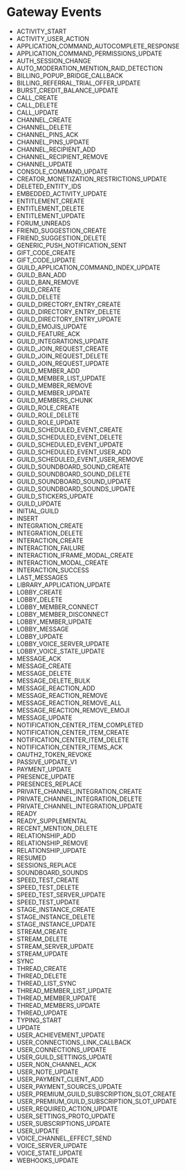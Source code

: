 # Gateway Events

* ACTIVITY_START
* ACTIVITY_USER_ACTION
* APPLICATION_COMMAND_AUTOCOMPLETE_RESPONSE
* APPLICATION_COMMAND_PERMISSIONS_UPDATE
* AUTH_SESSION_CHANGE
* AUTO_MODERATION_MENTION_RAID_DETECTION
* BILLING_POPUP_BRIDGE_CALLBACK
* BILLING_REFERRAL_TRIAL_OFFER_UPDATE
* BURST_CREDIT_BALANCE_UPDATE
* CALL_CREATE
* CALL_DELETE
* CALL_UPDATE
* CHANNEL_CREATE
* CHANNEL_DELETE
* CHANNEL_PINS_ACK
* CHANNEL_PINS_UPDATE
* CHANNEL_RECIPIENT_ADD
* CHANNEL_RECIPIENT_REMOVE
* CHANNEL_UPDATE
* CONSOLE_COMMAND_UPDATE
* CREATOR_MONETIZATION_RESTRICTIONS_UPDATE
* DELETED_ENTITY_IDS
* EMBEDDED_ACTIVITY_UPDATE
* ENTITLEMENT_CREATE
* ENTITLEMENT_DELETE
* ENTITLEMENT_UPDATE
* FORUM_UNREADS
* FRIEND_SUGGESTION_CREATE
* FRIEND_SUGGESTION_DELETE
* GENERIC_PUSH_NOTIFICATION_SENT
* GIFT_CODE_CREATE
* GIFT_CODE_UPDATE
* GUILD_APPLICATION_COMMAND_INDEX_UPDATE
* GUILD_BAN_ADD
* GUILD_BAN_REMOVE
* GUILD_CREATE
* GUILD_DELETE
* GUILD_DIRECTORY_ENTRY_CREATE
* GUILD_DIRECTORY_ENTRY_DELETE
* GUILD_DIRECTORY_ENTRY_UPDATE
* GUILD_EMOJIS_UPDATE
* GUILD_FEATURE_ACK
* GUILD_INTEGRATIONS_UPDATE
* GUILD_JOIN_REQUEST_CREATE
* GUILD_JOIN_REQUEST_DELETE
* GUILD_JOIN_REQUEST_UPDATE
* GUILD_MEMBER_ADD
* GUILD_MEMBER_LIST_UPDATE
* GUILD_MEMBER_REMOVE
* GUILD_MEMBER_UPDATE
* GUILD_MEMBERS_CHUNK
* GUILD_ROLE_CREATE
* GUILD_ROLE_DELETE
* GUILD_ROLE_UPDATE
* GUILD_SCHEDULED_EVENT_CREATE
* GUILD_SCHEDULED_EVENT_DELETE
* GUILD_SCHEDULED_EVENT_UPDATE
* GUILD_SCHEDULED_EVENT_USER_ADD
* GUILD_SCHEDULED_EVENT_USER_REMOVE
* GUILD_SOUNDBOARD_SOUND_CREATE
* GUILD_SOUNDBOARD_SOUND_DELETE
* GUILD_SOUNDBOARD_SOUND_UPDATE
* GUILD_SOUNDBOARD_SOUNDS_UPDATE
* GUILD_STICKERS_UPDATE
* GUILD_UPDATE
* INITIAL_GUILD
* INSERT
* INTEGRATION_CREATE
* INTEGRATION_DELETE
* INTERACTION_CREATE
* INTERACTION_FAILURE
* INTERACTION_IFRAME_MODAL_CREATE
* INTERACTION_MODAL_CREATE
* INTERACTION_SUCCESS
* LAST_MESSAGES
* LIBRARY_APPLICATION_UPDATE
* LOBBY_CREATE
* LOBBY_DELETE
* LOBBY_MEMBER_CONNECT
* LOBBY_MEMBER_DISCONNECT
* LOBBY_MEMBER_UPDATE
* LOBBY_MESSAGE
* LOBBY_UPDATE
* LOBBY_VOICE_SERVER_UPDATE
* LOBBY_VOICE_STATE_UPDATE
* MESSAGE_ACK
* MESSAGE_CREATE
* MESSAGE_DELETE
* MESSAGE_DELETE_BULK
* MESSAGE_REACTION_ADD
* MESSAGE_REACTION_REMOVE
* MESSAGE_REACTION_REMOVE_ALL
* MESSAGE_REACTION_REMOVE_EMOJI
* MESSAGE_UPDATE
* NOTIFICATION_CENTER_ITEM_COMPLETED
* NOTIFICATION_CENTER_ITEM_CREATE
* NOTIFICATION_CENTER_ITEM_DELETE
* NOTIFICATION_CENTER_ITEMS_ACK
* OAUTH2_TOKEN_REVOKE
* PASSIVE_UPDATE_V1
* PAYMENT_UPDATE
* PRESENCE_UPDATE
* PRESENCES_REPLACE
* PRIVATE_CHANNEL_INTEGRATION_CREATE
* PRIVATE_CHANNEL_INTEGRATION_DELETE
* PRIVATE_CHANNEL_INTEGRATION_UPDATE
* READY
* READY_SUPPLEMENTAL
* RECENT_MENTION_DELETE
* RELATIONSHIP_ADD
* RELATIONSHIP_REMOVE
* RELATIONSHIP_UPDATE
* RESUMED
* SESSIONS_REPLACE
* SOUNDBOARD_SOUNDS
* SPEED_TEST_CREATE
* SPEED_TEST_DELETE
* SPEED_TEST_SERVER_UPDATE
* SPEED_TEST_UPDATE
* STAGE_INSTANCE_CREATE
* STAGE_INSTANCE_DELETE
* STAGE_INSTANCE_UPDATE
* STREAM_CREATE
* STREAM_DELETE
* STREAM_SERVER_UPDATE
* STREAM_UPDATE
* SYNC
* THREAD_CREATE
* THREAD_DELETE
* THREAD_LIST_SYNC
* THREAD_MEMBER_LIST_UPDATE
* THREAD_MEMBER_UPDATE
* THREAD_MEMBERS_UPDATE
* THREAD_UPDATE
* TYPING_START
* UPDATE
* USER_ACHIEVEMENT_UPDATE
* USER_CONNECTIONS_LINK_CALLBACK
* USER_CONNECTIONS_UPDATE
* USER_GUILD_SETTINGS_UPDATE
* USER_NON_CHANNEL_ACK
* USER_NOTE_UPDATE
* USER_PAYMENT_CLIENT_ADD
* USER_PAYMENT_SOURCES_UPDATE
* USER_PREMIUM_GUILD_SUBSCRIPTION_SLOT_CREATE
* USER_PREMIUM_GUILD_SUBSCRIPTION_SLOT_UPDATE
* USER_REQUIRED_ACTION_UPDATE
* USER_SETTINGS_PROTO_UPDATE
* USER_SUBSCRIPTIONS_UPDATE
* USER_UPDATE
* VOICE_CHANNEL_EFFECT_SEND
* VOICE_SERVER_UPDATE
* VOICE_STATE_UPDATE
* WEBHOOKS_UPDATE
